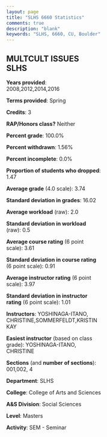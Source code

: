 ```yaml
---
layout: page
title: "SLHS 6660 Statistics"
comments: true
description: "blank"
keywords: "SLHS, 6660, CU, Boulder"
--- 
```

<head>
<script src="https://ajax.googleapis.com/ajax/libs/jquery/2.1.3/jquery.min.js"></script>
<script src="https://dl.dropboxusercontent.com/s/pc42nxpaw1ea4o9/highcharts.js?dl=0"></script>
<!-- <script src="../assets/js/highcharts.js"></script> -->
<style type="text/css">@font-face {
	font-family: "Bebas Neue";
	src: url(https://www.filehosting.org/file/details/544349/BebasNeue%20Regular.otf) format("opentype");
	}
	h1.Bebas { 
		font-family: "Bebas Neue", Verdana, Tahoma;
	}
</style>
</head>
<body>
	<div id="container" style="float: right; width: 45%; height: 88%; margin-left: 2.5%; margin-right: 2.5%;"></div>
	<script language="JavaScript">
		$(document).ready(function() {
		var chart = {type: 'column'};
		var title = {text: 'Grade Distribution'};
		var xAxis = {categories: ['A','B','C','D','F'],crosshair: true};
		var yAxis = {min: 0,title: {text: 'Percentage'}};
		var tooltip = {headerFormat: '<center><b><span style="font-size:20px">{point.key}</span></b></center>',
		               pointFormat: '<td style="padding:0"><b>{point.y:.1f}%</b></td>',
		               footerFormat: '</table>',shared: true,useHTML: true};
		var plotOptions = {column: {pointPadding: 0.0,borderWidth: 0}};  
		var credits = {enabled: false};var series= [{name: 'Percent',data: [74.63,25.37,0.0,0.0,0.0,]}];
		var json = {};
		json.chart = chart;
		json.title = title;
		json.tooltip = tooltip;
		json.xAxis = xAxis;
		json.yAxis = yAxis;  
		json.series = series;
		json.plotOptions = plotOptions;  
		json.credits = credits;
		$('#container').highcharts(json);
	});
	</script>
</body>
			   
## MULTCULT ISSUES SLHS

**Years provided**: 2008,2012,2014,2016

**Terms provided**: Spring

**Credits**: 3

**RAP/Honors class?** Neither

**Percent grade**: 100.0%

**Percent withdrawn**: 1.56%

**Percent incomplete**: 0.0%

**Proportion of students who dropped**: 1.47

**Average grade** (4.0 scale): 3.74

**Standard deviation in grades**: 16.02

**Average workload** (raw): 2.0

**Standard deviation in workload** (raw): 0.5

**Average course rating** (6 point scale): 3.61

**Standard deviation in course rating** (6 point scale): 0.91

**Average instructor rating** (6 point scale): 3.97

**Standard deviation in instructor rating** (6 point scale): 1.01

**Instructors**: YOSHINAGA-ITANO, CHRISTINE,SOMMERFELDT,KRISTIN KAY

**Easiest instructor** (based on class grade): YOSHINAGA-ITANO, CHRISTINE

**Sections** (and **number of sections**): 001,002, 4

**Department**: SLHS

**College**: College of Arts and Sciences

**A&S Division**: Social Sciences

**Level**: Masters

**Activity**: SEM - Seminar